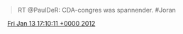 > RT @PaulDeR: CDA\-congres was spannender\. \#Joran

<img src="../../media/tweet.ico" width="12" /> [Fri Jan 13 17:10:11 +0000 2012](https://twitter.com/DromerDenker/status/157872079759355904)